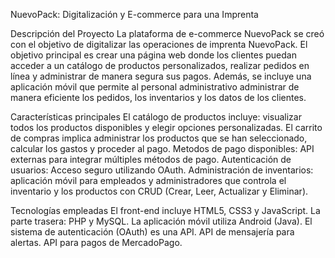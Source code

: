 NuevoPack: Digitalización y E-commerce para una Imprenta

Descripción del Proyecto 
La plataforma de e-commerce NuevoPack se creó con el objetivo de digitalizar las operaciones de imprenta NuevoPack. 
El objetivo principal es crear una página web donde los clientes puedan acceder a un catálogo de productos personalizados, realizar pedidos en línea y administrar de manera segura sus pagos. 
Además, se incluye una aplicación móvil que permite al personal administrativo administrar de manera eficiente los pedidos, los inventarios y los datos de los clientes.

Características principales 
El catálogo de productos incluye: visualizar todos los productos disponibles y elegir opciones personalizadas. 
El carrito de compras implica administrar los productos que se han seleccionado, calcular los gastos y proceder al pago. 
Metodos de pago disponibles: API externas para integrar múltiples métodos de pago. 
Autenticación de usuarios: Acceso seguro utilizando OAuth. 
Administración de inventarios: aplicación móvil para empleados y administradores que controla el inventario y los productos con CRUD (Crear, Leer, Actualizar y Eliminar).

Tecnologías empleadas 
El front-end incluye HTML5, CSS3 y JavaScript. 
La parte trasera: PHP y MySQL. 
La aplicación móvil utiliza Android (Java). 
El sistema de autenticación (OAuth) es una API. 
API de mensajería para alertas. 
API para pagos de MercadoPago.
